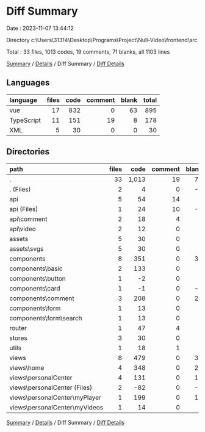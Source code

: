 # Diff Summary

Date : 2023-11-07 13:44:12

Directory c:\\Users\\31314\\Desktop\\Programs\\Project\\Null-Video\\frontend\\src

Total : 33 files,  1013 codes, 19 comments, 71 blanks, all 1103 lines

[Summary](results.md) / [Details](details.md) / Diff Summary / [Diff Details](diff-details.md)

## Languages
| language | files | code | comment | blank | total |
| :--- | ---: | ---: | ---: | ---: | ---: |
| vue | 17 | 832 | 0 | 63 | 895 |
| TypeScript | 11 | 151 | 19 | 8 | 178 |
| XML | 5 | 30 | 0 | 0 | 30 |

## Directories
| path | files | code | comment | blank | total |
| :--- | ---: | ---: | ---: | ---: | ---: |
| . | 33 | 1,013 | 19 | 71 | 1,103 |
| . (Files) | 2 | 4 | 0 | -1 | 3 |
| api | 5 | 54 | 14 | 3 | 71 |
| api (Files) | 1 | 24 | 10 | -2 | 32 |
| api\\comment | 2 | 18 | 4 | 3 | 25 |
| api\\video | 2 | 12 | 0 | 2 | 14 |
| assets | 5 | 30 | 0 | 0 | 30 |
| assets\\svgs | 5 | 30 | 0 | 0 | 30 |
| components | 8 | 351 | 0 | 32 | 383 |
| components\\basic | 2 | 133 | 0 | 9 | 142 |
| components\\button | 1 | -2 | 0 | 0 | -2 |
| components\\card | 1 | -1 | 0 | -1 | -2 |
| components\\comment | 3 | 208 | 0 | 21 | 229 |
| components\\form | 1 | 13 | 0 | 3 | 16 |
| components\\form\\search | 1 | 13 | 0 | 3 | 16 |
| router | 1 | 47 | 4 | 1 | 52 |
| stores | 3 | 30 | 0 | 3 | 33 |
| utils | 1 | 18 | 1 | 1 | 20 |
| views | 8 | 479 | 0 | 32 | 511 |
| views\\home | 4 | 348 | 0 | 22 | 370 |
| views\\personalCenter | 4 | 131 | 0 | 10 | 141 |
| views\\personalCenter (Files) | 2 | -82 | 0 | -6 | -88 |
| views\\personalCenter\\myPlayer | 1 | 199 | 0 | 15 | 214 |
| views\\personalCenter\\myVideos | 1 | 14 | 0 | 1 | 15 |

[Summary](results.md) / [Details](details.md) / Diff Summary / [Diff Details](diff-details.md)